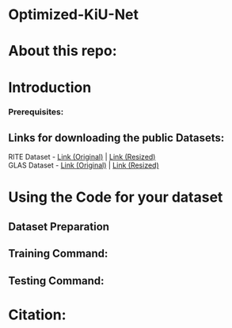 # Optimized-KiU-Net
# About this repo:
# Introduction
### Prerequisites:
## Links for downloading the public Datasets: 
RITE Dataset - [Link (Original)](https://medicine.uiowa.edu/eye/rite-dataset) | [Link (Resized)](https://drive.google.com/drive/folders/1WTPRJk8Q-Bx-uqMyfoL9JHi7vKotwgL8)  
GLAS Dataset - [Link (Original)](https://warwick.ac.uk/fac/cross_fac/tia/data/glascontest) | [Link (Resized)](https://drive.google.com/drive/folders/1dwhjqE0vC0KL_siGUeqMUq08KyO1bPKH) 
# Using the Code for your dataset
## Dataset Preparation
## Training Command:
## Testing Command:
# Citation:

